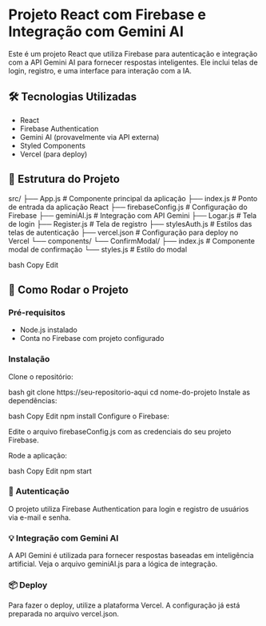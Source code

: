 # Projeto React com Firebase e Integração com Gemini AI

Este é um projeto React que utiliza Firebase para autenticação e integração com a API Gemini AI para fornecer respostas inteligentes. Ele inclui telas de login, registro, e uma interface para interação com a IA.

## 🛠 Tecnologias Utilizadas

- React
- Firebase Authentication
- Gemini AI (provavelmente via API externa)
- Styled Components
- Vercel (para deploy)

## 📁 Estrutura do Projeto

src/
├── App.js # Componente principal da aplicação
├── index.js # Ponto de entrada da aplicação React
├── firebaseConfig.js # Configuração do Firebase
├── geminiAI.js # Integração com API Gemini
├── Logar.js # Tela de login
├── Register.js # Tela de registro
├── stylesAuth.js # Estilos das telas de autenticação
├── vercel.json # Configuração para deploy no Vercel
└── components/
└── ConfirmModal/
├── index.js # Componente modal de confirmação
└── styles.js # Estilo do modal

bash
Copy
Edit

## 🚀 Como Rodar o Projeto

### Pré-requisitos

- Node.js instalado
- Conta no Firebase com projeto configurado

### Instalação

Clone o repositório:

bash
git clone https://seu-repositorio-aqui
cd nome-do-projeto
Instale as dependências:

bash
Copy
Edit
npm install
Configure o Firebase:

Edite o arquivo firebaseConfig.js com as credenciais do seu projeto Firebase.

Rode a aplicação:

bash
Copy
Edit
npm start

### 🔐 Autenticação
O projeto utiliza Firebase Authentication para login e registro de usuários via e-mail e senha.

### 💡 Integração com Gemini AI
A API Gemini é utilizada para fornecer respostas baseadas em inteligência artificial. Veja o arquivo geminiAI.js para a lógica de integração.

### 📦 Deploy
Para fazer o deploy, utilize a plataforma Vercel. A configuração já está preparada no arquivo vercel.json.
